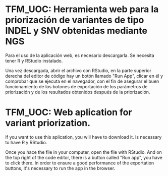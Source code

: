 # TFM_UOC: Herramienta web para la priorización de variantes de tipo INDEL y SNV obtenidas mediante NGS

Para el uso de la aplicación web, es necesario descargarla. 
Se necesita tener R y RStudio instalado.

Una vez descargada, abrir el archivo con RStudio, en la parte superior derecha del editor de código hay un botón llamado "Run App", clicar en él y comprobar que se ejecuta en el navegador, con el fin de asegurar el buen funcionamiento de los botones de exportación de los parámetros de priorización y de los resultados obtenidos después de la priorización.

# TFM_UOC: Web aplication for variant priorization.

If you want to use this aplication, you will have to download it.
Is necessary to have R y RStudio.

Once you hace the file in your computer, open the file with RStudio. And on the top right of the code editor, there is a button called "Run app", you have to click there. In order to ensure a good performance of the exportation buttons, it's necessary to run the app in the browser.
